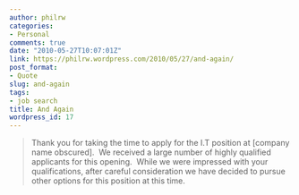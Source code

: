 ```yaml
---
author: philrw
categories:
- Personal
comments: true
date: "2010-05-27T10:07:01Z"
link: https://philrw.wordpress.com/2010/05/27/and-again/
post_format:
- Quote
slug: and-again
tags:
- job search
title: And Again
wordpress_id: 17
---
```


> Thank you for taking the time to apply for the I.T position at [company name obscured].  We received a large number of highly qualified applicants for this opening.  While we were impressed with your qualifications, after careful consideration we have decided to pursue other options for this position at this time.